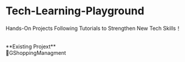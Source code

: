 # Tech-Learning-Playground

Hands-On Projects Following Tutorials to Strengthen New Tech Skills！

<br/>
**Existing Projext**<br/>
🛒GShoppingManagment

